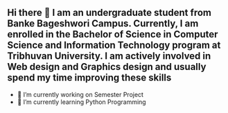 ## Hi there 👋 I am an undergraduate student from Banke Bageshwori Campus. Currently, I am enrolled in the Bachelor of Science in Computer Science and Information Technology program at Tribhuvan University. I am actively involved in Web design and Graphics design and usually spend my time improving these skills

- 🔭 I’m currently working on Semester Project
- 🌱 I’m currently learning Python Programming

